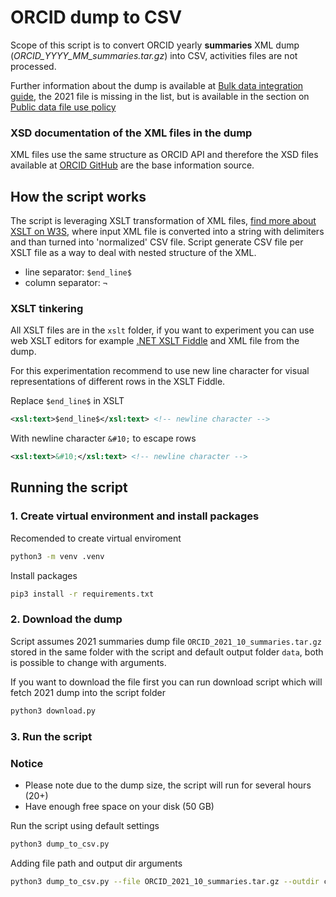 # ORCID dump to CSV

Scope of this script is to convert ORCID yearly **summaries** XML dump (*ORCID_YYYY_MM_summaries.tar.gz*) into CSV, activities files are not processed.

Further information about the dump is available at [Bulk data integration guide](https://info.orcid.org/documentation/integration-guide/working-with-bulk-data/), the 2021 file is missing in the list, but is available in the section on  [Public data file use policy](https://info.orcid.org/public-data-file-use-policy/)

### XSD documentation of the XML files in the dump
XML files use the same structure as ORCID API and therefore the XSD files available at [ORCID GitHub](https://github.com/ORCID/orcid-model/tree/master/src/main/resources/record_2.1) are the base information source.


## How the script works
The script is leveraging XSLT transformation of XML files, [find more about XSLT on W3S](https://www.w3schools.com/xml/xsl_intro.asp), where input XML file is converted into a string with delimiters and than turned into 'normalized' CSV file. Script generate CSV file per XSLT file as a way to deal with nested structure of the XML.

- line separator: `$end_line$`
- column separator: `¬`

### XSLT tinkering

All XSLT files are in the `xslt` folder, if you want to experiment you can use web XSLT editors for example [.NET XSLT Fiddle](https://xsltfiddle.liberty-development.net/) and XML file from the dump. 

For this experimentation recommend to use new line character for visual representations of different rows in the XSLT Fiddle.

Replace `$end_line$` in XSLT
```xml 
<xsl:text>$end_line$</xsl:text> <!-- newline character -->
```
With newline character `&#10;` to escape rows
```xml
<xsl:text>&#10;</xsl:text> <!-- newline character -->
```

## Running the script

### 1. Create virtual environment and install packages

Recomended to create virtual enviroment
```sh
python3 -m venv .venv
```

Install packages
```sh
pip3 install -r requirements.txt
```

### 2. Download the dump

Script assumes 2021 summaries dump file `ORCID_2021_10_summaries.tar.gz` stored in the same folder with the script and default output folder `data`, both is possible to change with arguments.

If you want to download the file first you can run download script which will fetch 2021 dump into the script folder
```sh
python3 download.py
```

### 3. Run the script

### Notice
- Please note due to the dump size, the script will run for several hours (20+)
- Have enough free space on your disk (50 GB)

Run the script using default settings
```sh
python3 dump_to_csv.py
```

Adding file path and output dir arguments
```sh
python3 dump_to_csv.py --file ORCID_2021_10_summaries.tar.gz --outdir csv
```
